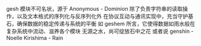 gesh 模块不可名状，源于 Anonymous - Dominion
除了负责字符串的读取操作，以及文本格式的序列化与反序列化外
在协议互动与通讯实现中，充当守护基石，确保数据的稳定传递与系统的平衡
如 geshem 所言，它使得数据如雨水般在复杂系统中流动、滋养各个模块
无源之水，尚可绽放石中之花
或者说
genshin - Noelle
Kirishima - Rain